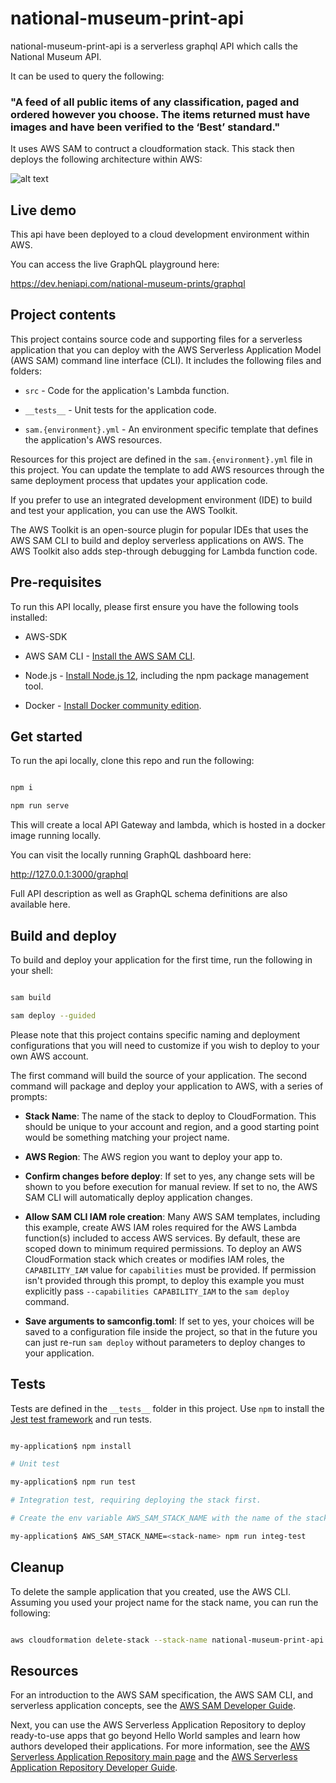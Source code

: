 
# national-museum-print-api

national-museum-print-api is a serverless graphql API which calls the National Museum API.

It can be used to query the following:

### "A feed of all public items of any classification, paged and ordered however you choose. The items returned must have images and have been verified to the ‘Best’ standard."

It uses AWS SAM to contruct a cloudformation stack. This stack then deploys the following architecture within AWS:

![alt text](https://i.ibb.co/RHhg49L/heni.jpg)


## Live demo
This api have been deployed to a cloud development environment within AWS.

You can access the live GraphQL playground here:

https://dev.heniapi.com/national-museum-prints/graphql

## Project contents
This project contains source code and supporting files for a serverless application that you can deploy with the AWS Serverless Application Model (AWS SAM) command line interface (CLI). It includes the following files and folders:

  

-  `src` - Code for the application's Lambda function.

-  `__tests__` - Unit tests for the application code.

-  `sam.{environment}.yml` - An environment specific template that defines the application's AWS resources.

  

Resources for this project are defined in the `sam.{environment}.yml` file in this project. You can update the template to add AWS resources through the same deployment process that updates your application code.

  

If you prefer to use an integrated development environment (IDE) to build and test your application, you can use the AWS Toolkit.

The AWS Toolkit is an open-source plugin for popular IDEs that uses the AWS SAM CLI to build and deploy serverless applications on AWS. The AWS Toolkit also adds step-through debugging for Lambda function code.



## Pre-requisites

  

To run this API locally, please first ensure you have the following tools installed:

  
* AWS-SDK
* AWS SAM CLI - [Install the AWS SAM CLI](https://docs.aws.amazon.com/serverless-application-model/latest/developerguide/serverless-sam-cli-install.html).

* Node.js - [Install Node.js 12](https://nodejs.org/en/), including the npm package management tool.

* Docker - [Install Docker community edition](https://hub.docker.com/search/?type=edition&offering=community).

 ## Get started

To run the api locally, clone this repo and run the following:
```bash

npm i

npm run serve

```
This will create a local API Gateway and lambda, which is hosted in a docker image running locally.

You can visit the locally running GraphQL dashboard here:

http://127.0.0.1:3000/graphql

Full API description as well as GraphQL schema definitions are also available here.

  ## Build and deploy

To build and deploy your application for the first time, run the following in your shell:

  

```bash

sam build

sam deploy --guided

```

  Please note that this project contains specific naming and deployment configurations that you will need to customize if you wish to deploy to your own AWS account.

The first command will build the source of your application. The second command will package and deploy your application to AWS, with a series of prompts:

  

*  **Stack Name**: The name of the stack to deploy to CloudFormation. This should be unique to your account and region, and a good starting point would be something matching your project name.

*  **AWS Region**: The AWS region you want to deploy your app to.

*  **Confirm changes before deploy**: If set to yes, any change sets will be shown to you before execution for manual review. If set to no, the AWS SAM CLI will automatically deploy application changes.

*  **Allow SAM CLI IAM role creation**: Many AWS SAM templates, including this example, create AWS IAM roles required for the AWS Lambda function(s) included to access AWS services. By default, these are scoped down to minimum required permissions. To deploy an AWS CloudFormation stack which creates or modifies IAM roles, the `CAPABILITY_IAM` value for `capabilities` must be provided. If permission isn't provided through this prompt, to deploy this example you must explicitly pass `--capabilities CAPABILITY_IAM` to the `sam deploy` command.

*  **Save arguments to samconfig.toml**: If set to yes, your choices will be saved to a configuration file inside the project, so that in the future you can just re-run `sam deploy` without parameters to deploy changes to your application.

  

  

## Tests

  

Tests are defined in the `__tests__` folder in this project. Use `npm` to install the [Jest test framework](https://jestjs.io/) and run tests.

  

```bash

my-application$ npm install

# Unit test

my-application$ npm run test

# Integration test, requiring deploying the stack first.

# Create the env variable AWS_SAM_STACK_NAME with the name of the stack we are testing

my-application$ AWS_SAM_STACK_NAME=<stack-name> npm run integ-test

```

  

## Cleanup

  

To delete the sample application that you created, use the AWS CLI. Assuming you used your project name for the stack name, you can run the following:

  

```bash

aws cloudformation delete-stack --stack-name national-museum-print-api

```

  

## Resources

  

For an introduction to the AWS SAM specification, the AWS SAM CLI, and serverless application concepts, see the [AWS SAM Developer Guide](https://docs.aws.amazon.com/serverless-application-model/latest/developerguide/what-is-sam.html).

  

Next, you can use the AWS Serverless Application Repository to deploy ready-to-use apps that go beyond Hello World samples and learn how authors developed their applications. For more information, see the [AWS Serverless Application Repository main page](https://aws.amazon.com/serverless/serverlessrepo/) and the [AWS Serverless Application Repository Developer Guide](https://docs.aws.amazon.com/serverlessrepo/latest/devguide/what-is-serverlessrepo.html).
